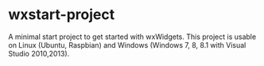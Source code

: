 wxstart-project
===============

A minimal start project to get started with wxWidgets.
This project is usable on Linux (Ubuntu, Raspbian) and Windows (Windows 7, 8, 8.1 with Visual Studio 2010,2013).
